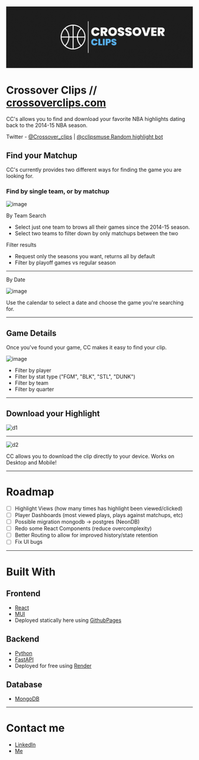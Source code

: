 
<a name="readme-top"></a>

  <a href="https://crossoverclips.com">
    <img src="frontend/nba-frontend/src/static/cc2static.png" alt="Logo" >
  </a>

# Crossover Clips // [crossoverclips.com](https://crossoverclips.com)

CC's allows you to find and download your favorite NBA highlights dating back to the 2014-15 NBA season.

Twitter - [@Crossover_clips](https://twitter.com/crossover_clips) | [@cclipsmuse Random highlight bot](https://twitter.com/cclipsmuse)

## Find your Matchup

CC's currently provides two different ways for finding the game you are looking for.

### Find by single team, or by matchup
![image](https://github.com/sjdefran1/highlight_maker/assets/72476187/0de11649-dd13-4e89-b05c-3d63cc67c69b)

By Team Search

- Select just one team to brows all their games since the 2014-15 season.
- Select two teams to filter down by only matchups between the two

Filter results

- Request only the seasons you want, returns all by default
- Filter by playoff games vs regular season

---

By Date

![image](https://github.com/sjdefran1/highlight_maker/assets/72476187/83074cbb-1926-4d65-a1fc-11d03cc67ca1)

Use the calendar to select a date and choose the game you're searching for.


---

## Game Details

Once you've found your game, CC makes it easy to find your clip.

![image](https://github.com/sjdefran1/highlight_maker/assets/72476187/6097c624-6b91-4da2-854a-2129ef8f8436)


- Filter by player
- Filter by stat type ("FGM", "BLK", "STL", "DUNK")
- Filter by team
- Filter by quarter

---

## Download your Highlight
![d1](https://github.com/sjdefran1/highlight_maker/assets/72476187/d6db69f2-a9b2-4192-b469-2b90dce42f3b)

---

![d2](https://github.com/sjdefran1/highlight_maker/assets/72476187/7a423cab-4c78-4fec-ba96-4548aaaee825)

CC allows you to download the clip directly to your device. Works on Desktop and Mobile!

---
# Roadmap
- [ ] Highlight Views (how many times has highlight been viewed/clicked)
- [ ] Player Dashboards (most viewed plays, plays against matchups, etc)
- [ ] Possible migration mongodb -> postgres (NeonDB)
- [ ] Redo some React Components (reduce overcomplexity)
- [ ] Better Routing to allow for improved history/state retention
- [ ] Fix UI bugs
---

# Built With

## Frontend

- [React](https://react.dev/)
- [MUI](https://mui.com/)
- Deployed statically here using [GithubPages](https://pages.github.com/)

## Backend

- [Python](https://www.python.org/)
- [FastAPI](https://fastapi.tiangolo.com/)
- Deployed for free using [Render](https://render.com/)
  
## Database

- [MongoDB](https://www.mongodb.com/docs/)

---

# Contact me

- [LinkedIn](https://www.linkedin.com/in/sam-defrancisco-4373361b3/)
- [Me](https://sjdefran.com)
